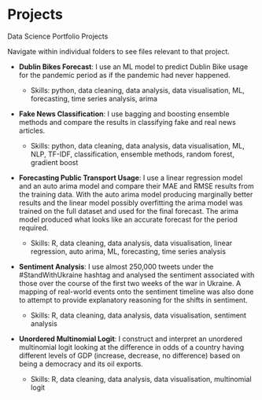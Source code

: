 # Projects

Data Science Portfolio Projects

Navigate within individual folders to see files relevant to that project.

* **Dublin Bikes Forecast**: I use an ML model to predict Dublin Bike usage for the pandemic period as if the pandemic had never happened.
  * Skills: python, data cleaning, data analysis, data visualisation, ML, forecasting, time series analysis, arima

* **Fake News Classification**: I use bagging and boosting ensemble methods and compare the results in classifying fake and real news articles.
  * Skills: python, data cleaning, data analysis, data visualisation, ML, NLP, TF-IDF, classification, ensemble methods, random forest, gradient boost

* **Forecasting Public Transport Usage**: I use a linear regression model and an auto arima model and compare their MAE and RMSE results from the training data. With the auto arima model producing marginally better results and the linear model possibly overfitting the arima model was trained on the full dataset and used for the final forecast. The arima model produced what looks like an accurate forecast for the period required.
  * Skills: R, data cleaning, data analysis, data visualisation, linear regression, auto arima, ML, forecasting, time series analysis
 
* **Sentiment Analysis**: I use almost 250,000 tweets under the #StandWithUkraine hashtag and analysed the sentiment associated with those over the course of the first two weeks of the war in Ukraine. A mapping of real-world events onto the sentiment timeline was also done to attempt to provide explanatory reasoning for the shifts in sentiment.
  * Skills: R, data cleaning, data analysis, data visualisation, sentiment analysis

* **Unordered Multinomial Logit**: I construct and interpret an unordered multinomial logit looking at the difference in odds of a country having different levels of GDP (increase, decrease, no difference) based on being a democracy and its oil exports.
  * Skills: R, data cleaning, data analysis, data visualisation, multinomial logit
